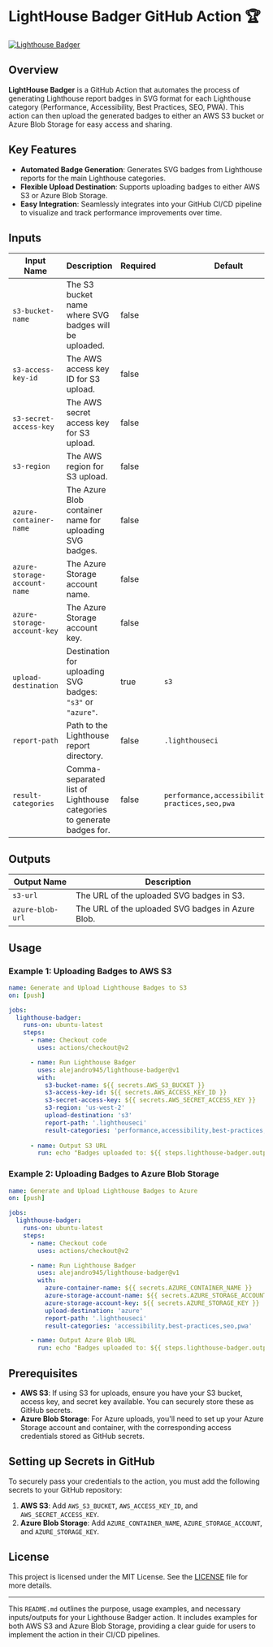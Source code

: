 # LightHouse Badger GitHub Action 🏆

[![Lighthouse Badger](https://img.shields.io/badge/Lighthouse-Badger-green.svg)](https://github.com/yourusername/lighthouse-badger)

## Overview

**LightHouse Badger** is a GitHub Action that automates the process of generating Lighthouse report badges in SVG format for each Lighthouse category (Performance, Accessibility, Best Practices, SEO, PWA). This action can then upload the generated badges to either an AWS S3 bucket or Azure Blob Storage for easy access and sharing.

## Key Features

- **Automated Badge Generation**: Generates SVG badges from Lighthouse reports for the main Lighthouse categories.
- **Flexible Upload Destination**: Supports uploading badges to either AWS S3 or Azure Blob Storage.
- **Easy Integration**: Seamlessly integrates into your GitHub CI/CD pipeline to visualize and track performance improvements over time.

## Inputs

| Input Name                 | Description                                                    | Required | Default |
|----------------------------|----------------------------------------------------------------|----------|---------|
| `s3-bucket-name`            | The S3 bucket name where SVG badges will be uploaded.          | false    |         |
| `s3-access-key-id`          | The AWS access key ID for S3 upload.                           | false    |         |
| `s3-secret-access-key`      | The AWS secret access key for S3 upload.                       | false    |         |
| `s3-region`                 | The AWS region for S3 upload.                                  | false    |         |
| `azure-container-name`      | The Azure Blob container name for uploading SVG badges.        | false    |         |
| `azure-storage-account-name`| The Azure Storage account name.                                | false    |         |
| `azure-storage-account-key` | The Azure Storage account key.                                 | false    |         |
| `upload-destination`        | Destination for uploading SVG badges: `"s3"` or `"azure"`.     | true     | `s3`    |
| `report-path`               | Path to the Lighthouse report directory.                       | false    | `.lighthouseci` |
| `result-categories`         | Comma-separated list of Lighthouse categories to generate badges for. | false | `performance,accessibility,best-practices,seo,pwa` |

## Outputs

| Output Name     | Description                                           |
|-----------------|-------------------------------------------------------|
| `s3-url`        | The URL of the uploaded SVG badges in S3.             |
| `azure-blob-url`| The URL of the uploaded SVG badges in Azure Blob.     |

## Usage

### Example 1: Uploading Badges to AWS S3

```yaml
name: Generate and Upload Lighthouse Badges to S3
on: [push]

jobs:
  lighthouse-badger:
    runs-on: ubuntu-latest
    steps:
      - name: Checkout code
        uses: actions/checkout@v2

      - name: Run Lighthouse Badger
        uses: alejandro945/lighthouse-badger@v1
        with:
          s3-bucket-name: ${{ secrets.AWS_S3_BUCKET }}
          s3-access-key-id: ${{ secrets.AWS_ACCESS_KEY_ID }}
          s3-secret-access-key: ${{ secrets.AWS_SECRET_ACCESS_KEY }}
          s3-region: 'us-west-2'
          upload-destination: 's3'
          report-path: '.lighthouseci'
          result-categories: 'performance,accessibility,best-practices,seo,pwa'
      
      - name: Output S3 URL
        run: echo "Badges uploaded to: ${{ steps.lighthouse-badger.outputs.s3-url }}"
```

### Example 2: Uploading Badges to Azure Blob Storage

```yaml
name: Generate and Upload Lighthouse Badges to Azure
on: [push]

jobs:
  lighthouse-badger:
    runs-on: ubuntu-latest
    steps:
      - name: Checkout code
        uses: actions/checkout@v2

      - name: Run Lighthouse Badger
        uses: alejandro945/lighthouse-badger@v1
        with:
          azure-container-name: ${{ secrets.AZURE_CONTAINER_NAME }}
          azure-storage-account-name: ${{ secrets.AZURE_STORAGE_ACCOUNT }}
          azure-storage-account-key: ${{ secrets.AZURE_STORAGE_KEY }}
          upload-destination: 'azure'
          report-path: '.lighthouseci'
          result-categories: 'accessibility,best-practices,seo,pwa'

      - name: Output Azure Blob URL
        run: echo "Badges uploaded to: ${{ steps.lighthouse-badger.outputs.azure-blob-url }}"
```

## Prerequisites

- **AWS S3**: If using S3 for uploads, ensure you have your S3 bucket, access key, and secret key available. You can securely store these as GitHub secrets.
- **Azure Blob Storage**: For Azure uploads, you'll need to set up your Azure Storage account and container, with the corresponding access credentials stored as GitHub secrets.

## Setting up Secrets in GitHub

To securely pass your credentials to the action, you must add the following secrets to your GitHub repository:

1. **AWS S3**: Add `AWS_S3_BUCKET`, `AWS_ACCESS_KEY_ID`, and `AWS_SECRET_ACCESS_KEY`.
2. **Azure Blob Storage**: Add `AZURE_CONTAINER_NAME`, `AZURE_STORAGE_ACCOUNT`, and `AZURE_STORAGE_KEY`.

## License

This project is licensed under the MIT License. See the [LICENSE](LICENSE) file for more details.

---

This `README.md` outlines the purpose, usage examples, and necessary inputs/outputs for your Lighthouse Badger action. It includes examples for both AWS S3 and Azure Blob Storage, providing a clear guide for users to implement the action in their CI/CD pipelines.